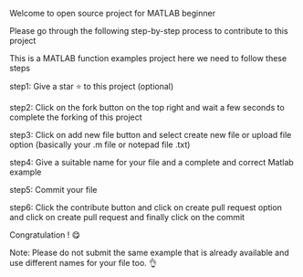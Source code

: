 Welcome to open source project for MATLAB beginner

Please go through the following step-by-step process to contribute to this project

This is a MATLAB function examples project here we need to follow these steps

step1: Give a star ⭐ to this project (optional)

step2: Click on the fork button on the top right and wait a few seconds to complete the forking of this project

step3: Click on add new file button and select create new file or upload file option (basically your .m file or notepad file .txt)

step4: Give a suitable name for your file and a complete and correct Matlab example

step5: Commit your file

step6: Click the contribute button and click on create pull request option and click on create pull request and finally click on the commit

Congratulation ! 😋

Note: Please do not submit the same example that is already available and use different names for your file too. 👌
